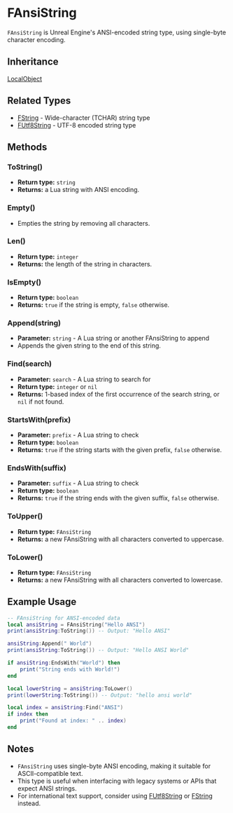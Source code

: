 # FAnsiString

`FAnsiString` is Unreal Engine's ANSI-encoded string type, using single-byte character encoding.

## Inheritance
[LocalObject](./localobject.md)

## Related Types
- [FString](./fstring.md) - Wide-character (TCHAR) string type
- [FUtf8String](./futf8string.md) - UTF-8 encoded string type

## Methods

### ToString()

- **Return type:** `string`
- **Returns:** a Lua string with ANSI encoding.

### Empty()

- Empties the string by removing all characters.

### Len()

- **Return type:** `integer`
- **Returns:** the length of the string in characters.

### IsEmpty()

- **Return type:** `boolean`
- **Returns:** `true` if the string is empty, `false` otherwise.

### Append(string)

- **Parameter:** `string` - A Lua string or another FAnsiString to append
- Appends the given string to the end of this string.

### Find(search)

- **Parameter:** `search` - A Lua string to search for
- **Return type:** `integer` or `nil`
- **Returns:** 1-based index of the first occurrence of the search string, or `nil` if not found.

### StartsWith(prefix)

- **Parameter:** `prefix` - A Lua string to check
- **Return type:** `boolean`
- **Returns:** `true` if the string starts with the given prefix, `false` otherwise.

### EndsWith(suffix)

- **Parameter:** `suffix` - A Lua string to check
- **Return type:** `boolean`
- **Returns:** `true` if the string ends with the given suffix, `false` otherwise.

### ToUpper()

- **Return type:** `FAnsiString`
- **Returns:** a new FAnsiString with all characters converted to uppercase.

### ToLower()

- **Return type:** `FAnsiString`
- **Returns:** a new FAnsiString with all characters converted to lowercase.

## Example Usage

```lua
-- FAnsiString for ANSI-encoded data
local ansiString = FAnsiString("Hello ANSI")
print(ansiString:ToString()) -- Output: "Hello ANSI"

ansiString:Append(" World")
print(ansiString:ToString()) -- Output: "Hello ANSI World"

if ansiString:EndsWith("World") then
    print("String ends with World!")
end

local lowerString = ansiString:ToLower()
print(lowerString:ToString()) -- Output: "hello ansi world"

local index = ansiString:Find("ANSI")
if index then
    print("Found at index: " .. index)
end
```

## Notes

- `FAnsiString` uses single-byte ANSI encoding, making it suitable for ASCII-compatible text.
- This type is useful when interfacing with legacy systems or APIs that expect ANSI strings.
- For international text support, consider using [FUtf8String](./futf8string.md) or [FString](./fstring.md) instead.
